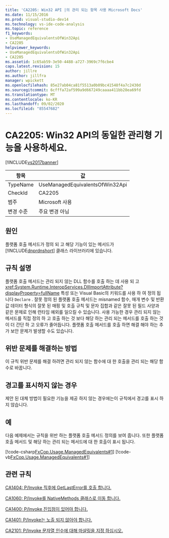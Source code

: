 ```yaml
---
title: 'CA2205: Win32 API |의 관리 되는 항목 사용 Microsoft Docs'
ms.date: 11/15/2016
ms.prod: visual-studio-dev14
ms.technology: vs-ide-code-analysis
ms.topic: reference
f1_keywords:
- UseManagedEquivalentsOfWin32Api
- CA2205
helpviewer_keywords:
- UseManagedEquivalentsOfWin32Api
- CA2205
ms.assetid: 1c65ab59-3e50-4488-a727-3969c7f6cbe4
caps.latest.revision: 15
author: jillre
ms.author: jillfra
manager: wpickett
ms.openlocfilehash: 85e27ab04ca81f5513a0b09bc41548f4a7c2430d
ms.sourcegitcommit: 6cfffa72af599a9d667249caaaa411bb28ea69fd
ms.translationtype: MT
ms.contentlocale: ko-KR
ms.lasthandoff: 09/02/2020
ms.locfileid: "85547682"
---
```

# <a name="ca2205-use-managed-equivalents-of-win32-api"></a>CA2205: Win32 API의 동일한 관리형 기능을 사용하세요.
[!INCLUDE[vs2017banner](../includes/vs2017banner.md)]

|항목|값|
|-|-|
|TypeName|UseManagedEquivalentsOfWin32Api|
|CheckId|CA2205|
|범주|Microsoft 사용|
|변경 수준|주요 변경 아님|

## <a name="cause"></a>원인
 플랫폼 호출 메서드가 정의 되 고 해당 기능이 있는 메서드가 [!INCLUDE[dnprdnshort](../includes/dnprdnshort-md.md)] 클래스 라이브러리에 있습니다.

## <a name="rule-description"></a>규칙 설명
 플랫폼 호출 메서드는 관리 되지 않는 DLL 함수를 호출 하는 데 사용 되 고 <xref:System.Runtime.InteropServices.DllImportAttribute?displayProperty=fullName> 특성 또는 Visual Basic의 키워드를 사용 하 여 정의 됩니다 `Declare` . 잘못 정의 된 플랫폼 호출 메서드는 misnamed 함수, 매개 변수 및 반환 값 데이터 형식의 잘못 된 매핑 및 호출 규칙 및 문자 집합과 같은 잘못 된 필드 사양과 같은 문제로 인해 런타임 예외를 일으킬 수 있습니다. 사용 가능한 경우 관리 되지 않는 메서드를 직접 정의 하 고 호출 하는 것 보다 해당 하는 관리 되는 메서드를 호출 하는 것이 더 간단 하 고 오류가 줄어듭니다. 플랫폼 호출 메서드를 호출 하면 해결 해야 하는 추가 보안 문제가 발생할 수도 있습니다.

## <a name="how-to-fix-violations"></a>위반 문제를 해결하는 방법
 이 규칙 위반 문제를 해결 하려면 관리 되지 않는 함수에 대 한 호출을 관리 되는 해당 함수로 바꿉니다.

## <a name="when-to-suppress-warnings"></a>경고를 표시하지 않는 경우
 제안 된 대체 방법이 필요한 기능을 제공 하지 않는 경우에는이 규칙에서 경고를 표시 하지 않습니다.

## <a name="example"></a>예
 다음 예제에서는 규칙을 위반 하는 플랫폼 호출 메서드 정의를 보여 줍니다. 또한 플랫폼 호출 메서드 및 해당 하는 관리 되는 메서드에 대 한 호출이 표시 됩니다.

 [!code-csharp[FxCop.Usage.ManagedEquivalents#1](../snippets/csharp/VS_Snippets_CodeAnalysis/FxCop.Usage.ManagedEquivalents/cs/FxCop.Usage.ManagedEquivalents.cs#1)]
 [!code-vb[FxCop.Usage.ManagedEquivalents#1](../snippets/visualbasic/VS_Snippets_CodeAnalysis/FxCop.Usage.ManagedEquivalents/vb/FxCop.Usage.ManagedEquivalents.vb#1)]

## <a name="related-rules"></a>관련 규칙
 [CA1404: P/Invoke 직후에 GetLastError를 호출 합니다.](../code-quality/ca1404-call-getlasterror-immediately-after-p-invoke.md)

 [CA1060: P/Invoke를 NativeMethods 클래스로 이동 합니다.](../code-quality/ca1060-move-p-invokes-to-nativemethods-class.md)

 [CA1400: P/Invoke 진입점이 있어야 합니다.](../code-quality/ca1400-p-invoke-entry-points-should-exist.md)

 [CA1401: P/Invoke는 노출 되지 않아야 합니다.](../code-quality/ca1401-p-invokes-should-not-be-visible.md)

 [CA2101: P/Invoke 문자열 인수에 대해 마샬링을 지정 하십시오.](../code-quality/ca2101-specify-marshaling-for-p-invoke-string-arguments.md)
